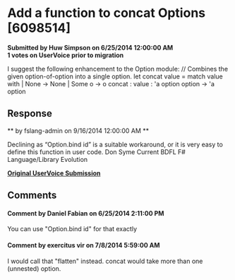 # Add a function to concat Options [6098514] #

**Submitted by Huw Simpson on 6/25/2014 12:00:00 AM**  
**1 votes on UserVoice prior to migration**  

I suggest the following enhancement to the Option module:
// Combines the given option-of-option into a single option.
let concat value =
match value with
| None -> None
| Some o -> o
concat : value : 'a option option -> 'a option



## Response ##
** by fslang-admin on 9/16/2014 12:00:00 AM **

Declining as “Option.bind id” is a suitable workaround, or it is very easy to define this function in user code.
Don Syme Current BDFL F# Language/Library Evolution


**[Original UserVoice Submission](https://fslang.uservoice.com/forums/245727-f-language/suggestions/6098514)**


## Comments ##


#### Comment by Daniel Fabian on 6/25/2014 2:11:00 PM ####
You can use "Option.bind id" for that exactly


#### Comment by exercitus vir on 7/8/2014 5:59:00 AM ####
I would call that "flatten" instead. concat would take more than one (unnested) option.

